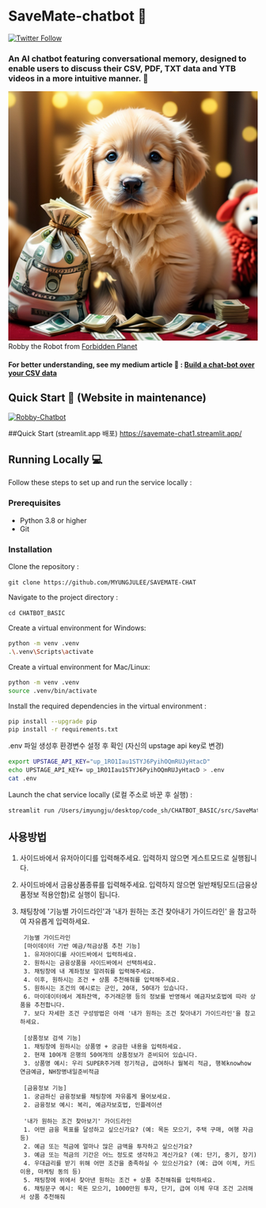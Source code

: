 # SaveMate-chatbot 🤖

[![Twitter Follow](https://img.shields.io/twitter/follow/yvann_hub?style=social)](https://twitter.com/yvann_hub)


### An AI chatbot featuring conversational memory, designed to enable users to discuss their CSV, PDF, TXT data and YTB videos in a more intuitive manner. 🚀
![Robby](golden_retriever.jpg)
Robby the Robot from [Forbidden Planet](https://youtu.be/bflfQN_YsTM)

#### For better understanding, see my medium article 🖖 : [Build a chat-bot over your CSV data](https://medium.com/@yvann-hub/build-a-chatbot-on-your-csv-data-with-langchain-and-openai-ed121f85f0cd)

## Quick Start 🚀 (Website in maintenance)

[![Robby-Chatbot](https://img.shields.io/static/v1?label=Robby-Chatbot&message=Visit%20Website&color=ffffff&labelColor=ADD8E6&style=for-the-badge)](https://robby-chatbot.streamlit.app/)

##Quick Start (streamlit.app 배포)
https://savemate-chat1.streamlit.app/


## Running Locally 💻
Follow these steps to set up and run the service locally :

### Prerequisites
- Python 3.8 or higher
- Git

### Installation
Clone the repository :

`git clone https://github.com/MYUNGJULEE/SAVEMATE-CHAT`


Navigate to the project directory :

`cd CHATBOT_BASIC`


Create a virtual environment for Windows:
```bash
python -m venv .venv
.\.venv\Scripts\activate
```

Create a virtual environment for Mac/Linux:
```bash
python -m venv .venv
source .venv/bin/activate
```

Install the required dependencies in the virtual environment :
```bash
pip install --upgrade pip
pip install -r requirements.txt
```

.env 파일 생성후 환경변수 설정 후 확인 (자신의 upstage api key로 변경)
```bash
export UPSTAGE_API_KEY="up_1RO1Iau1STYJ6PyihOQmRUJyHtacD"
echo UPSTAGE_API_KEY= up_1RO1Iau1STYJ6PyihOQmRUJyHtacD > .env
cat .env
```


Launch the chat service locally (로컬 주소로 바꾼 후 실행) :
```bash
streamlit run /Users/imyungju/desktop/code_sh/CHATBOT_BASIC/src/SaveMate-chat.py 
```


## 사용방법

1. 사이드바에서 유저아이디를 입력해주세요. 입력하지 않으면 게스트모드로 실행됩니다.
2. 사이드바에서 금융상품종류를 입력해주세요. 입력하지 않으면 일반채팅모드(금융상품정보 적용안함)로 실행이 됩니다.
3. 채팅창에 '기능별 가이드라인'과 '내가 원하는 조건 찾아내기 가이드라인' 을 참고하여 자유롭게 입력하세요.

        기능별 가이드라인
        [마이데이터 기반 예금/적금상품 추천 기능]
        1. 유저아이디를 사이드바에서 입력하세요. 
        2. 원하시는 금융상품을 사이드바에서 선택하세요.
        3. 채팅창에 내 계좌정보 알려줘를 입력해주세요.
        4. 이후, 원하시는 조건 + 상품 추천해줘를 입력해주세요.
        5. 원하시는 조건의 예시로는 군인, 20대, 50대가 있습니다.
        6. 마이데이터에서 계좌잔액, 주거래은행 등의 정보를 반영해서 예금자보호법에 따라 상품을 추천합니다.
        7. 보다 자세한 조건 구성방법은 아래 '내가 원하는 조건 찾아내기 가이드라인'을 참고하세요.

        [상품정보 검색 기능]
        1. 채팅창에 원하시는 상품명 + 궁금한 내용을 입력하세요.
        2. 현재 10여개 은행의 50여개의 상품정보가 준비되어 있습니다.
        3. 상품명 예시: 우리 SUPER주거래 정기적금, 급여하나 월복리 적금, 행복knowhow 연금예금, NH장병내일준비적금

        [금융정보 기능]
        1. 궁금하신 금융정보를 채팅창에 자유롭게 물어보세요.
        2. 금융정보 예시: 복리, 예금자보호법, 인플레이션

        '내가 원하는 조건 찾아보기' 가이드라인
        1. 어떤 금융 목표를 달성하고 싶으신가요? (예: 목돈 모으기, 주택 구매, 여행 자금 등) 
        2. 예금 또는 적금에 얼마나 많은 금액을 투자하고 싶으신가요? 
        3. 예금 또는 적금의 기간은 어느 정도로 생각하고 계신가요? (예: 단기, 중기, 장기) 
        4. 우대금리를 받기 위해 어떤 조건을 충족하실 수 있으신가요? (예: 급여 이체, 카드 이용, 마케팅 동의 등)
        5. 채팅창에 위에서 찾아낸 원하는 조건 + 상품 추천해줘를 입력하세요.
        6. 채팅문구 예시: 목돈 모으기, 1000만원 투자, 단기, 급여 이체 우대 조건 고려해서 상품 추천해줘
